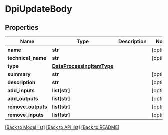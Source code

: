 # DpiUpdateBody

## Properties
Name | Type | Description | Notes
------------ | ------------- | ------------- | -------------
**name** | **str** |  | [optional] 
**technical_name** | **str** |  | [optional] 
**type** | [**DataProcessingItemType**](DataProcessingItemType.md) |  | 
**summary** | **str** |  | [optional] 
**description** | **str** |  | [optional] 
**add_inputs** | **list[str]** |  | [optional] 
**add_outputs** | **list[str]** |  | [optional] 
**remove_outputs** | **list[str]** |  | [optional] 
**remove_inputs** | **list[str]** |  | [optional] 

[[Back to Model list]](../README.md#documentation-for-models) [[Back to API list]](../README.md#documentation-for-api-endpoints) [[Back to README]](../README.md)

